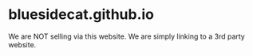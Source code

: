 # bluesidecat.github.io
We are NOT selling via this website. We are simply linking to a 3rd party website.
